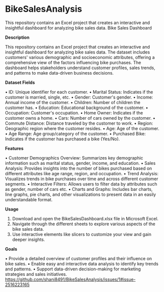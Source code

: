 # BikeSalesAnalysis

This repository contains an Excel project that creates an interactive and insightful dashboard for analyzing bike sales data. 
Bike Sales Dashboard

**Description**

  This repository contains an Excel project that creates an interactive and insightful dashboard for analyzing bike sales data. The dataset includes customers' various demographic and socioeconomic attributes, offering a comprehensive view of the factors influencing bike purchases. The dashboard helps stakeholders understand customer profiles, sales trends, and patterns to make data-driven business decisions.
  
**Dataset Fields**

•	ID: Unique identifier for each customer. 
•	Marital Status: Indicates if the customer is married, single, etc. 
•	Gender: Customer's gender. 
•	Income: Annual income of the customer.
•	Children: Number of children the customer has.
•	Education: Educational background of the customer.
•	Occupation: Customer's occupation.
•	Home Owner: Indicates if the customer owns a home.
•	Cars: Number of cars owned by the customer.
•	Commute Distance: Distance traveled by the customer to work.
•	Region: Geographic region where the customer resides.
•	Age: Age of the customer.
•	Age Range: Age group/category of the customer.
•	Purchased Bike: Indicates if the customer has purchased a bike (Yes/No).

**Features**

•	Customer Demographics Overview: Summarizes key demographic information such as marital status, gender, income, and education.
•	Sales Analysis: Provides insights into the number of bikes purchased based on different attributes like age range, region, and occupation.
•	Trend Analysis: Visualizes trends in bike purchases over time and across different customer segments.
•	Interactive Filters: Allows users to filter data by attributes such as gender, number of cars etc.
•	Charts and Graphs: Includes bar charts, line graphs, pie charts, and other visualizations to present data in an easily understandable format.

**Usage**

1.	Download and open the BikeSalesDashboard.xlsx file in Microsoft Excel.
2.	Navigate through the different sheets to explore various aspects of the bike sales data.
3.	Use interactive elements like slicers to customize your view and gain deeper insights.
   
**Goals**

•	Provide a detailed overview of customer profiles and their influence on bike sales.
•	Enable easy and interactive data analysis to identify key trends and patterns.
•	Support data-driven decision-making for marketing strategies and sales initiatives.
https://github.com/shani8491/BikeSalesAnalysis/issues/1#issue-2516223165
